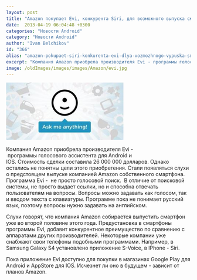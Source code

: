 ```yaml
---
layout: post
title: "Amazon покупает Evi, конкурента Siri, для возможного выпуска смартфона"
date:  2013-04-19 06:04:48 +0300
categories: "Новости Android"
category: "Новости Android"
author: "Ivan Belchikov"
id: "366"
alias: "amazon-pokupaet-siri-konkurenta-evi-dlya-vozmozhnogo-vypuska-smartfona"
excerpt: "Компания Amazon приобрела производителя Evi - программы голосового ассистента для Android и IOS. Стоимость сделки составила 26 000 000 долларов. Однако остались не понятны цели этого приобретения. Стали появляться слухи о предстоящем выпуске компанией Amazon собственного смартфона."
image: /oldImages/images/images/Amazon/evi.jpg
---
```

<img src="/oldImages/images/images/Amazon/evi.jpg" alt="Amazon купила Evi" >

Компания Amazon приобрела производителя Evi - программы голосового ассистента для Android и IOS. Стоимость сделки составила 26 000 000 долларов. Однако остались не понятны цели этого приобретения. Стали появляться слухи о предстоящем выпуске компанией Amazon собственного смартфона.
Программа Evi -  не просто голосовой поиск.  В отличие от поисковой системы, не просто выдает ссылки, но и способна отвечать пользователям на вопросы. Вопросы можно задавать как голосом, так и вводом текста с клавиатуры. Программе пока не понимает русский язык, поэтому вопросы нужно задавать на английском.

Слухи говорят, что компания Amazon собирается выпустить смартфон уже во второй половине этого года. Предустановка в смартфоны программы Evi, добавит конкурентное преимущество по сравнению с аппаратами других производителей. Некоторые компании уже снабжают свои телефоны подобными программами. Например, в Samsung Galaxy S4 установлено приложение S-Voice, в IPhone - Siri. 

Пока приложение Evi доступно для покупки в магазинах Google Play для Android и AppStore для IOS. Исчезнет ли оно в будущем - зависит от планов Amazon.
